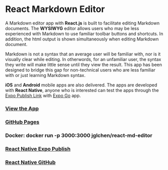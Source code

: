 # React Markdown Editor

A Markdown editor app with **React.js** is built to facilitate editing Markdown documents. The **WYSIWYG** editor allows users who may be less experienced with Markdown to use familiar toolbar buttons and shortcuts. In addition, the html output is shown simultaneously when editing Markdown document.

Markdown is not a syntax that an average user will be familiar with, nor is it visually clear while editing. In otherwords, for an unfamiliar user, the syntax they write will make little sense until they view the result. This app has been designed to bridge this gap for non-technical users who are less familiar with or just learning Markdown syntax.

**iOS** and **Android** mobile apps are also delivered. The apps are developed with **React Native**, anyone who is interested can test the apps through the [Expo Publish Link](https://expo.dev/@jglchen/md-editor) with [Expo Go](https://expo.dev/client) app.


### [View the App](https://react-md-editor-rho.vercel.app)
### [GitHub Pages](https://github.com/jglchen/react-md-editor)
### Docker: docker run -p 3000:3000 jglchen/react-md-editor
### [React Native Expo Publish](https://expo.dev/@jglchen/md-editor)
### [React Native GitHub](https://github.com/jglchen/react-native-md-editor)
